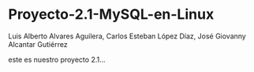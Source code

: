 # Proyecto-2.1-MySQL-en-Linux
Luis Alberto Alvares Aguilera, Carlos Esteban López Díaz, José Giovanny Alcantar Gutiérrez

este es nuestro proyecto 2.1...
